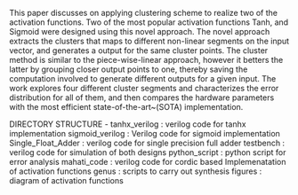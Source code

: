 This paper discusses on applying clustering scheme to realize 
two of the activation functions. Two of the most popular activation functions Tanh, and Sigmoid were designed using this novel approach. The novel approach extracts the clusters that maps to 
different non-linear segments on the input vector, and generates a output for the same cluster points. The cluster method is similar to the piece-wise-linear approach, however it betters the latter by grouping 
closer output points to one, thereby saving the computation involved to generate different outputs for a given input. 
The work explores four different cluster segments and characterizes the error distribution for all of them, and then compares the hardware parameters with the most efficient state-of-the-art~(SOTA) implementation.

DIRECTORY STRUCTURE -
tanhx_verilog : verilog code for tanhx implementation
sigmoid_verilog : Verilog code for sigmoid implementation
Single_Float_Adder : verilog code for single precision full adder
testbench : verilog code for simulation of both designs
python_script : python script for error analysis
mahati_code : verilog code for cordic based Implemenatation of activation functions
genus : scripts to carry out synthesis
figures : diagram of activation functions 
